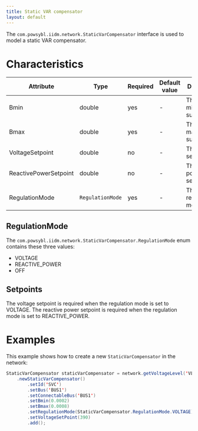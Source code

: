 ```yaml
---
title: Static VAR compensator
layout: default
---
```


The `com.powsybl.iidm.network.StaticVarCompensator` interface is used to model a static VAR compensator.

# Characteristics

| Attribute | Type | Required | Default value | Description |
| --------- | ---- | -------- | ------------- | ----------- |
| Bmin | double | yes | - | The minimum susceptance |
| Bmax | double | yes | - | The maximum susceptance |
| VoltageSetpoint | double | no | - | The voltage setpoint |
| ReactivePowerSetpoint | double | no | - | The reactive power setpoint |
| RegulationMode | `RegulationMode` | yes | - | The regulation mode |

## RegulationMode
The `com.powsybl.iidm.network.StaticVarCompensator.RegulationMode` enum contains these three values:
- VOLTAGE
- REACTIVE_POWER
- OFF

## Setpoints
The voltage setpoint is required when the regulation mode is set to VOLTAGE.
The reactive power setpoint is required when the regulation mode is set to REACTIVE_POWER.

# Examples
This example shows how to create a new `StaticVarCompensator` in the network:
```java
StaticVarCompensator staticVarCompensator = network.getVoltageLevel('VL')
    .newStaticVarCompensator()
        .setId('SVC')
        .setBus('BUS1')
        .setConnectableBus('BUS1')
        .setBmin(0.0002)
        .setBmax(0.0008)
        .setRegulationMode(StaticVarCompensator.RegulationMode.VOLTAGE)
        .setVoltageSetPoint(390)
        .add();
```
